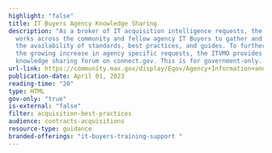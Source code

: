 ```yaml
---
highlight: "false"
title: IT Buyers Agency Knowledge Sharing
description: "As a broker of IT acquisition intelligence requests, the ITVMO
  works across the community and fellow agency IT Buyers to gather and increase
  the availability of standards, best practices, and guides. To further support
  the growing increase in agency specific requests, the ITVMO provides an agency
  knowledge sharing forum on connect.gov. This is for government-only. "
url-link: https://community.max.gov/display/Egov/Agency+Information+and+Knowledge+Sharing
publication-date: April 01, 2023
reading-time: "20"
type: HTML
gov-only: "true"
is-external: "false"
filter: acquisition-best-practices
audience: contracts-acquisitions
resource-type: guidance
branded-offerings: "it-buyers-training-support "
---
```

